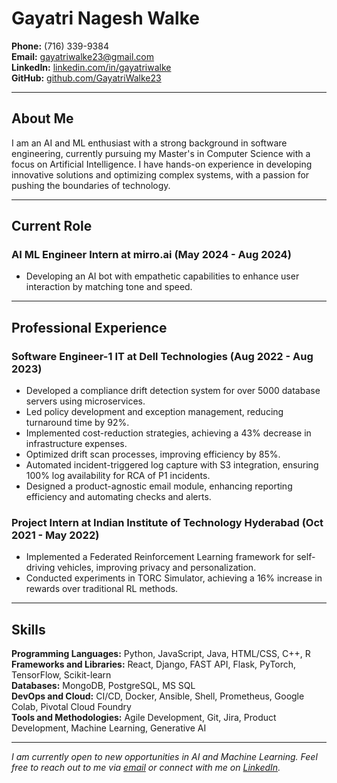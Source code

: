 
# Gayatri Nagesh Walke

**Phone:** (716) 339-9384  
**Email:** [gayatriwalke23@gmail.com](mailto:gayatriwalke23@gmail.com)  
**LinkedIn:** [linkedin.com/in/gayatriwalke](https://www.linkedin.com/in/gayatriwalke/)  
**GitHub:** [github.com/GayatriWalke23](https://github.com/GayatriWalke23)  

---

## About Me

I am an AI and ML enthusiast with a strong background in software engineering, currently pursuing my Master's in Computer Science with a focus on Artificial Intelligence. I have hands-on experience in developing innovative solutions and optimizing complex systems, with a passion for pushing the boundaries of technology.

---

## Current Role

### AI ML Engineer Intern at mirro.ai (May 2024 - Aug 2024)
- Developing an AI bot with empathetic capabilities to enhance user interaction by matching tone and speed.

---

## Professional Experience

### Software Engineer-1 IT at Dell Technologies (Aug 2022 - Aug 2023)
- Developed a compliance drift detection system for over 5000 database servers using microservices.
- Led policy development and exception management, reducing turnaround time by 92%.
- Implemented cost-reduction strategies, achieving a 43% decrease in infrastructure expenses.
- Optimized drift scan processes, improving efficiency by 85%.
- Automated incident-triggered log capture with S3 integration, ensuring 100% log availability for RCA of P1 incidents.
- Designed a product-agnostic email module, enhancing reporting efficiency and automating checks and alerts.

### Project Intern at Indian Institute of Technology Hyderabad (Oct 2021 - May 2022)
- Implemented a Federated Reinforcement Learning framework for self-driving vehicles, improving privacy and personalization.
- Conducted experiments in TORC Simulator, achieving a 16% increase in rewards over traditional RL methods.

---

## Skills

**Programming Languages:** Python, JavaScript, Java, HTML/CSS, C++, R  
**Frameworks and Libraries:** React, Django, FAST API, Flask, PyTorch, TensorFlow, Scikit-learn  
**Databases:** MongoDB, PostgreSQL, MS SQL  
**DevOps and Cloud:** CI/CD, Docker, Ansible, Shell, Prometheus, Google Colab, Pivotal Cloud Foundry  
**Tools and Methodologies:** Agile Development, Git, Jira, Product Development, Machine Learning, Generative AI  

---

*I am currently open to new opportunities in AI and Machine Learning. Feel free to reach out to me via [email](mailto:gayatriwalke23@gmail.com) or connect with me on [LinkedIn](https://www.linkedin.com/in/gayatriwalke/).*
